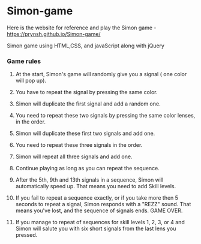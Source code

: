 # Simon-game
Here is the website for reference and play the Simon game - https://prynsh.github.io/Simon-game/


Simon game using HTML,CSS, and javaScript along with jQuery
### Game rules

1. At the start, Simon's game will randomly give you a signal ( one color will pop up).

2. You have to repeat the signal by pressing the same color. 

3. Simon will duplicate the first signal and add a random one. 

4. You need to repeat these two signals by pressing the same color lenses, in the order.

5. Simon will duplicate these first two signals and add one.

6. You need to repeat these three signals in the order.

7. Simon will repeat all three signals and add one.

8. Continue playing as long as you can repeat the sequence.

9. After the 5th, 9th and 13th signals in a sequence, Simon will automatically speed up. That means you need to add Skill levels.

10. If you fail to repeat a sequence exactly, or if you take more then 5 seconds to repeat a signal, Simon responds with a "REZZ" sound.  That means you've lost, and the sequence of signals ends. GAME OVER.

11. If you manage to repeat of sequences for skill levels 1, 2, 3,  or 4 and Simon will salute you with six short signals from the last lens you pressed.

